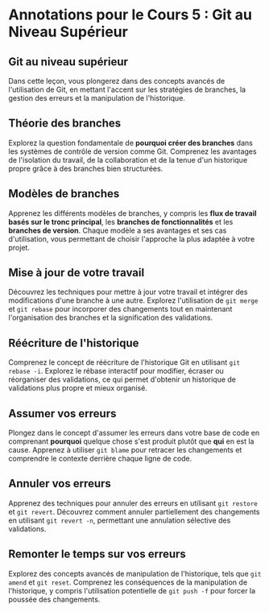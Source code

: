# Annotations pour le Cours 5 : Git au Niveau Supérieur

Git au niveau supérieur
---
Dans cette leçon, vous plongerez dans des concepts avancés de l'utilisation de Git, en mettant l'accent sur les stratégies de branches, la gestion des erreurs et la manipulation de l'historique.

Théorie des branches
---
Explorez la question fondamentale de **pourquoi créer des branches** dans les systèmes de contrôle de version comme Git.
Comprenez les avantages de l'isolation du travail, de la collaboration et de la tenue d'un historique propre grâce à des branches bien structurées.

Modèles de branches
---
Apprenez les différents modèles de branches, y compris les **flux de travail basés sur le tronc principal**, les **branches de fonctionnalités** et les **branches de version**.
Chaque modèle a ses avantages et ses cas d'utilisation, vous permettant de choisir l'approche la plus adaptée à votre projet.

Mise à jour de votre travail
---
Découvrez les techniques pour mettre à jour votre travail et intégrer des modifications d'une branche à une autre.
Explorez l'utilisation de `git merge` et `git rebase` pour incorporer des changements tout en maintenant l'organisation des branches et la signification des validations.

Réécriture de l'historique
---
Comprenez le concept de réécriture de l'historique Git en utilisant `git rebase -i`.
Explorez le rébase interactif pour modifier, écraser ou réorganiser des validations, ce qui permet d'obtenir un historique de validations plus propre et mieux organisé.

Assumer vos erreurs
---
Plongez dans le concept d'assumer les erreurs dans votre base de code en comprenant **pourquoi** quelque chose s'est produit plutôt que **qui** en est la cause.
Apprenez à utiliser `git blame` pour retracer les changements et comprendre le contexte derrière chaque ligne de code.

Annuler vos erreurs
---
Apprenez des techniques pour annuler des erreurs en utilisant `git restore` et `git revert`.
Découvrez comment annuler partiellement des changements en utilisant `git revert -n`, permettant une annulation sélective des validations.

Remonter le temps sur vos erreurs
---
Explorez des concepts avancés de manipulation de l'historique, tels que `git amend` et `git reset`.
Comprenez les conséquences de la manipulation de l'historique, y compris l'utilisation potentielle de `git push -f` pour forcer la poussée des changements.
